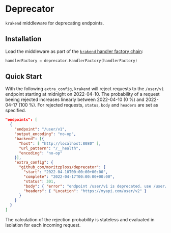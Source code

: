 # Deprecator

`krakend` middleware for deprecating endpoints.

## Installation

Load the middleware as part of the [`krakend` handler factory chain](https://github.com/devopsfaith/krakend-ce/blob/master/handler_factory.go):

```go
handlerFactory = deprecator.HandlerFactory(handlerFactory)
```

## Quick Start

With the following `extra_config`, `krakend` will reject requests to the
`/user/v1` endpoint starting at midnight on 2022-04-10. The probability
of a request beeing rejected increases linearly between 2022-04-10 (0 %) and
2022-04-17 (100 %). For rejected requests, `status`, `body` and `headers` are
set as specified.

```json
"endpoints": [
  {
    "endpoint": "/user/v1",
    "output_encoding": "no-op",
    "backend": [{
      "host": [ "http://localhost:8080" ],
      "url_pattern": "/__health",
      "encoding": "no-op"
    }],
    "extra_config": {
      "github_com/moritzploss/deprecator": {
        "start": "2022-04-10T00:00:00+00:00",
        "complete": "2022-04-17T00:00:00+00:00",
        "status": 301,
        "body": { "error": "endpoint /user/v1 is deprecated. use /user/v2 instead." },
        "headers": { "Location": "https://myapi.com/user/v2" }
      }
    }
  }
]
```

The calculation of the rejection probability is stateless and evaluated in
isolation for each incoming request.
